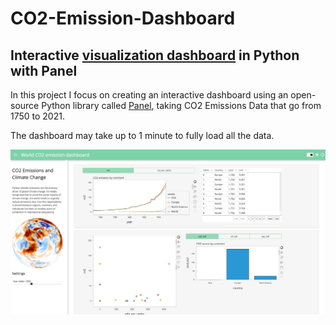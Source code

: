 # CO2-Emission-Dashboard

## Interactive [visualization dashboard](https://miguelhermar.github.io/CO2-Emission-Dashboard/) in Python with Panel

In this project I focus on creating an interactive dashboard using an open-source Python library called [Panel](https://panel.holoviz.org/), taking CO2 Emissions Data that go from 1750 to 2021.

The dashboard may take up to 1 minute to fully load all the data.

![Dashboard](dashboard.jpeg)
